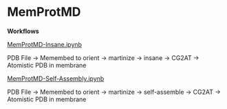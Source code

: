 # MemProtMD

<b>Workflows</b>

<u>MemProtMD-Insane.ipynb</u>

PDB File -> Memembed to orient -> martinize -> insane -> CG2AT -> Atomistic PDB in membrane


<u>MemProtMD-Self-Assembly.ipynb</u>

PDB File -> Memembed to orient -> martinize -> self-assemble -> CG2AT -> Atomistic PDB in membrane
